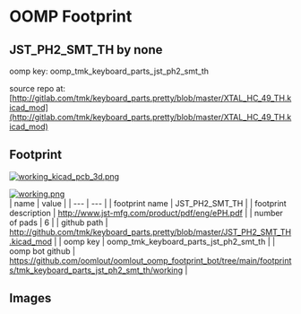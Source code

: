 # OOMP Footprint  
## JST_PH2_SMT_TH  by none  
  
oomp key: oomp_tmk_keyboard_parts_jst_ph2_smt_th  
  
source repo at: [http://gitlab.com/tmk/keyboard_parts.pretty/blob/master/XTAL_HC_49_TH.kicad_mod](http://gitlab.com/tmk/keyboard_parts.pretty/blob/master/XTAL_HC_49_TH.kicad_mod)  
## Footprint  
  
[![working_kicad_pcb_3d.png](working_kicad_pcb_3d_600.png)](working_kicad_pcb_3d.png)  
  
[![working.png](working_600.png)](working.png)  
| name | value | 
| --- | --- | 
| footprint name | JST_PH2_SMT_TH | 
| footprint description | http://www.jst-mfg.com/product/pdf/eng/ePH.pdf | 
| number of pads | 6 | 
| github path | http://github.com/tmk/keyboard_parts.pretty/blob/master/JST_PH2_SMT_TH.kicad_mod | 
| oomp key | oomp_tmk_keyboard_parts_jst_ph2_smt_th | 
| oomp bot github | https://github.com/oomlout/oomlout_oomp_footprint_bot/tree/main/footprints/tmk_keyboard_parts_jst_ph2_smt_th/working | 
## Images  

